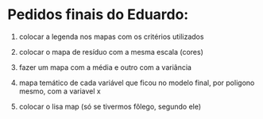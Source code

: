 # Pedidos finais do Eduardo:

1) colocar a legenda nos mapas com os critérios utilizados

2) colocar o mapa de resíduo com a mesma escala (cores)

3) fazer um mapa com a média e outro com a variância

4) mapa temático de cada variável que ficou no modelo final, por poligono mesmo, com a variavel x

5) colocar o lisa map (só se tivermos fôlego, segundo ele)
